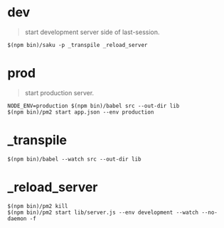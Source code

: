 # dev
> start development server side of last-session.

    $(npm bin)/saku -p _transpile _reload_server

# prod
> start production server.

    NODE_ENV=production $(npm bin)/babel src --out-dir lib
    $(npm bin)/pm2 start app.json --env production

# _transpile

    $(npm bin)/babel --watch src --out-dir lib

# _reload_server

    $(npm bin)/pm2 kill
    $(npm bin)/pm2 start lib/server.js --env development --watch --no-daemon -f
